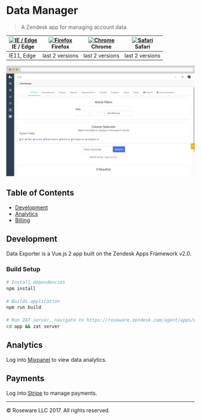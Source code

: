 # Data Manager

> A Zendesk app for managing account data

| [<img src="https://raw.githubusercontent.com/godban/browsers-support-badges/master/src/images/edge.png" alt="IE / Edge" width="16px" height="16px" />](http://godban.github.io/browsers-support-badges/)</br>IE / Edge | [<img src="https://raw.githubusercontent.com/godban/browsers-support-badges/master/src/images/firefox.png" alt="Firefox" width="16px" height="16px" />](http://godban.github.io/browsers-support-badges/)</br>Firefox | [<img src="https://raw.githubusercontent.com/godban/browsers-support-badges/master/src/images/chrome.png" alt="Chrome" width="16px" height="16px" />](http://godban.github.io/browsers-support-badges/)</br>Chrome | [<img src="https://raw.githubusercontent.com/godban/browsers-support-badges/master/src/images/safari.png" alt="Safari" width="16px" height="16px" />](http://godban.github.io/browsers-support-badges/)</br>Safari |
| --------- | -------------- | -------------- | --------------- |
| IE11, Edge| last 2 versions| last 2 versions| last 2 versions |

![](./demo.png)

## Table of Contents
- [Development](#development)
- [Analytics](#data-analytics)
- [Billing](#billing)

## Development

Data Exporter is a Vue.js 2 app built on the Zendesk Apps Framework v2.0.

### Build Setup

``` bash
# Install dependencies
npm install

# Builds application
npm run build

# Run ZAT server, navigate to https://roseware.zendesk.com/agent/apps/data-manager?zat=true
cd app && zat server
```

## Analytics

Log into [Mixpanel](https://mixpanel.com) to view data analytics.

## Payments

Log into [Stripe](https://dashboard.stripe.com/dashboard) to manage payments.

---

&copy; Roseware LLC 2017. All rights reserved.
